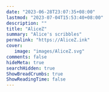 ```yaml
---
date: "2023-06-28T23:07:35+08:00"
lastmod: "2023-07-04T15:53:40+08:00"
description: ""
title: "AliceZ"
summary: "Alice's scribbles"
permalink: "https://AliceZ.ink"
cover: 
   image: "images/AliceZ.svg"
comments: false
hideMeta: true
searchHidden: true
ShowBreadCrumbs: true
ShowReadingTime: false
---
```

